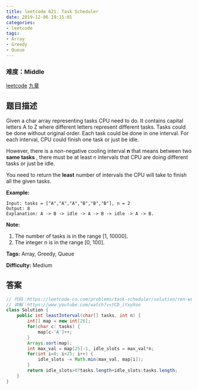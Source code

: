 ```yaml
---
title: leetcode 621. Task Scheduler
date: 2019-12-06 19:15:01
categories:
- leetcode
tags:
- Array
- Greedy
- Queue
---
```

### 难度：Middle

<a href="https://leetcode.com/problems/task-scheduler/">leetcode</a>
<a href="https://www.jiuzhang.com/solution/task-scheduler/">九章</a>
## 题目描述
Given a char array representing tasks CPU need to do. It contains capital
letters A to Z where different letters represent different tasks. Tasks could
be done without original order. Each task could be done in one interval. For
each interval, CPU could finish one task or just be idle.

However, there is a non-negative cooling interval **n** that means between two
**same tasks** , there must be at least n intervals that CPU are doing
different tasks or just be idle.

You need to return the **least** number of intervals the CPU will take to
finish all the given tasks.



**Example:**
        
    Input: tasks = ["A","A","A","B","B","B"], n = 2
    Output: 8
    Explanation: A -> B -> idle -> A -> B -> idle -> A -> B.
    



**Note:**

  1. The number of tasks is in the range [1, 10000].
  2. The integer n is in the range [0, 100].


**Tags:** Array, Greedy, Queue

**Difficulty:** Medium
## 答案
<!--more-->
```java
// 代码：https://leetcode-cn.com/problems/task-scheduler/solution/ren-wu-diao-du-qi-by-leetcode/
// 讲解：https://www.youtube.com/watch?v=YCD_iYxyXoo
class Solution {
    public int leastInterval(char[] tasks, int n) {
        int[] map = new int[26];
        for(char c: tasks) {
            map[c-'A']++;
        }
        Arrays.sort(map);
        int max_val = map[25]-1, idle_slots = max_val*n;
        for(int i=0; i<25; i++) {
            idle_slots -= Math.min(max_val, map[i]);
        }
        return idle_slots>0?tasks.length+idle_slots:tasks.length;
    }
}
```
